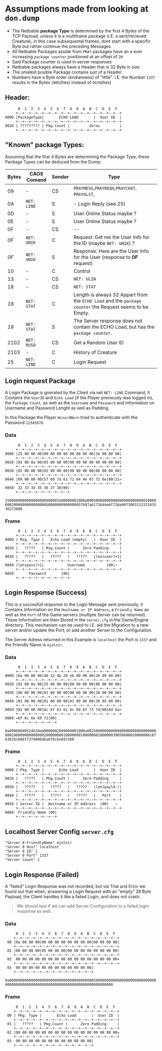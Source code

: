# Assumptions made from looking at `don.dump`


- The Netbable **package Type** is determined by the first 4 Bytes of the TCP Payload, unless it is a multiframe package (i.E. a sent/recieved Creature), in this case subsequental frames, dont start with a specific Byte but rather continue the preceding Messages
- All Netbable Packages asside from `PRAY` packages have an a ever increasing `package counter` positioned at an offset of `20`
- Said Package counter is used in server responses
- Netbable packages always have a Header that is 32 Byte in size
- The smalest posible Package contains just of a Header.
- Numbers have a Byte order (endianness) of "little". i.E. the Number `1337` results in the Bytes `3905`(hex) instead of `0539`(hex)

## Header:

```
      0  1  2  3  4  5  6  7  8  9  A  B  C  D  E  F
     +--+--+--+--+--+--+--+--+--+--+--+--+--+--+--+--+
0000 |PackageType|       ECHO LOAD       |  User ID  |
     +--+--+--+--+--+--+--+--+--+--+--+--+--+--+--+--+
0020 | ????????? | Pkg.Count |         Zeros         |
     +--+--+--+--+--+--+--+--+--+--+--+--+--+--+--+--+
```
## "Known" **package Types**:

Assuming that the first 4 Bytes are determining the Package Type, these Package Types can be deduced from the Dump:

|Bytes| CAOS Comand|Sender |Type |
|-|-|-|-|
|09  | - |CS|`PRAYMESG`,`PRAYREQU`,`PRAYCHAT`, `PRAYGLST`, |
|0A  | `NET: LINE` |S| - Login Reply (see 25)|
|0D  | - |S|User Online Status maybe ?|
|0E  | - |S|User Online Status maybe ?|
|0F  | - |CS|--|
|_0F_| `NET: UNIK` |C| Request: Get me the User Info for the ID <X> (maybe `NET: UNIK`) ?|
|_0F_| `NET: UNIK` |S| Response: Here are the User Info for the User <X> (response to **0F** request)|
|10| - |C|Control|
|13| - |CS|`NET: ULIN`|
|18  | - |CS|`NET: STAT`|
|_18_| `NET: STAT` |C| Length is always 32 Appart from the `ECHO Load` and the `package counter` the Request seems to be Empty.|
|_18_| `NET: STAT` |S| The Server response does not contain the ECHO Load, but has the `package counter`. |
|2102| `NET: RUSO` |CS|Get a Random User ID|
|2103| - |C|History of Creature|
|25  | `NET: LINE` |C|Login Request|

## Login request Package

A Login Package is gnerated by the Client via net `NET: LINE` Command, it Contains the `UserID` and `Echo Load` (if the Player previously was logged in), the `Package Count`, as well as the `Username` and `Password` and Information on Username and Password Lenght as well as Padding.


In this Package the Player `WizardNorn` tried to authenticate with the Password `12345678`.

### Data

```
      0  1  2  3  4  5  6  7  8  9  A  B  C  D  E  F
     +--+--+--+--+--+--+--+--+--+--+--+--+--+--+--+--+
0000 |25 00 00 00|00 00 00 00 00 00 00 00|1b 00 00 00|
     +--+--+--+--+--+--+--+--+--+--+--+--+--+--+--+--+
0020 |01 00 0a 00|05 00 00 00|00 00 00 00 00 00 00 00|
     +--+--+--+--+--+--+--+--+--+--+--+--+--+--+--+--+
0030 |01 00 00 00|02 00 00 00|00 00 00 00|0b 00 00 00|
     +--+--+--+--+--+--+--+--+--+--+--+--+--+--+--+--+
0040 |09 00 00 00|57 69 7a 61 72 64 4e 6f 72 6e|00|31»
     +--+--+--+--+--+--+--+--+--+--+--+--+--+--+--+--+
0050  32 33 34 35 36 37 38|00|
     +--+--+--+--+--+--+--+--+
```

`2500000000000000000000001b00000001000a000500000000000000000000000100000002000000000000000b0000000900000057697a6172644e6f726e007300313233343536373800`

### Frame

```
      0  1  2  3  4  5  6  7  8  9  A  B  C  D  E  F
     +--+--+--+--+--+--+--+--+--+--+--+--+--+--+--+--+
0000 | Msg. Type |   Echo Load (empty)   |  User ID  |
     +--+--+--+--+--+--+--+--+--+--+--+--+--+--+--+--+
0020 |   ?????   | Msg.Count |      Zero Padding     |
     +--+--+--+--+--+--+--+--+--+--+--+--+--+--+--+--+
0030 |   ?????   |   ?????   |   ?????   |len(user)+1|
     +--+--+--+--+--+--+--+--+--+--+--+--+--+--+--+--+
0040 |len(pass)+1|           Username          |00|⏎
     +--+--+--+--+--+--+--+--+--+--+--+--+--+--+--+--+
0050       Password       |00|
     +--+--+--+--+--+--+--+--+
```

## Login Response (Success)

This is a succesfull response to the Login Message sent previously, it Contains Information on the `Hostname or IP Address`, a `Friendly Name` as well as the `Port` of the Game servers (multiple Server can be returned).
These Information are then Stored in the `server.cfg` in the Game/Engine directory.
This mechanism can be used to i.E. aid the Migration to a new server and/or update the Port, or add another Server to the Configuration.

The Server Adress returned in this Example is `localhost` the Port is `1337` and the Friendly Name is `mjolnir`.

### Data

```
      0  1  2  3  4  5  6  7  8  9  A  B  C  D  E  F
     +--+--+--+--+--+--+--+--+--+--+--+--+--+--+--+--+
0000 |0a 00 00 00|40 52 4b 28 eb 00 00 00|26 09 00 00|
     +--+--+--+--+--+--+--+--+--+--+--+--+--+--+--+--+
0020 |01 00 0a 00|25 00 00 00|00 00 00 00|00 00 00 00|
     +--+--+--+--+--+--+--+--+--+--+--+--+--+--+--+--+
0030 |00 00 00 00|01 00 00 00|00 00 00 00|28 00 00 00|
     +--+--+--+--+--+--+--+--+--+--+--+--+--+--+--+--+
0040 |01 00 00 00|01 00 00 00|01 00 00 00|39 05 00 00|
     +--+--+--+--+--+--+--+--+--+--+--+--+--+--+--+--+
0050 |01 00 00 00|6c 6f 63 61 6c 68 6f 73 74|00|6d 6a»
     +--+--+--+--+--+--+--+--+--+--+--+--+--+--+--+--+
0060 »6f 6c 6e 69 72|00|
     +--+--+--+--+--+--+
```
`0a00000040524b28eb0000002609000001000a002500000000000000000000000000000001000000000000002800000001000000010000000100000039050000010000006c6f63616c686f7374006d6a6f6c6e697200`

### Frame

```
      0  1  2  3  4  5  6  7  8  9  A  B  C  D  E  F
     +--+--+--+--+--+--+--+--+--+--+--+--+--+--+--+--+
0000 | Pkg. Type |       Echo Load       |  User ID  |
     +--+--+--+--+--+--+--+--+--+--+--+--+--+--+--+--+
0020 |   ?????   | Pkg.Count |      Zero Padding     |
     +--+--+--+--+--+--+--+--+--+--+--+--+--+--+--+--+
0030 |   ?????   |   ?????   |   ?????   |len(payld.)|
     +--+--+--+--+--+--+--+--+--+--+--+--+--+--+--+--+
0040 |   ?????   |   ?????   |   ?????   |   Port    |
     +--+--+--+--+--+--+--+--+--+--+--+--+--+--+--+--+
0050 | Server ID |  Hostname or IP Address  |00|   ⏎
     +--+--+--+--+--+--+--+--+--+--+--+--+--+--+--+--+
0060  Friendly Name |00|
     +--+--+--+--+--+--+
```


## Localhost Server Config `server.cfg`

```
"Server 0 FriendlyName" mjolnir
"Server 0 Host" localhost
"Server 0 ID" 1
"Server 0 Port" 1337
"Server Count" 1
```

## Login Response (Failed)

A "failed" Login Response was not recorded, but via Trial and Error we found out that when, answering a Login Request with an "empty" 28 Byte Payload, the Client handles it like a failed Login, and does not crash.

> We should test if we can add Server Configuration to a failed login response as well.
>

### Data

```
     0  1  2  3  4  5  6  7  8  9  A  B  C  D  E  F
    +--+--+--+--+--+--+--+--+--+--+--+--+--+--+--+--+
 00 |0a 00 00 00|00 00 00 00 00 00 00 00|00 00 00 00|
    +--+--+--+--+--+--+--+--+--+--+--+--+--+--+--+--+
 01 |00 00 00 00|05 00 00 00|00 00 00 00 00 00 00 00|
    +--+--+--+--+--+--+--+--+--+--+--+--+--+--+--+--+
 02  00 00 00 00 00 00 00 00 00 00 00 00 00 00 00 00»
    +--+--+--+--+--+--+--+--+--+--+--+--+--+--+--+--+
 03  00 00 00 00 00 00 00 00 00 00 00 00|
    +--+--+--+--+--+--+--+--+--+--+--+--+

```

`0a0000000000000000000000000000000000000005000000000000000000000000000000000000000000000000000000000000000000000000000000`

### Frame

```
     0  1  2  3  4  5  6  7  8  9  A  B  C  D  E  F
    +--+--+--+--+--+--+--+--+--+--+--+--+--+--+--+--+
 00 | Pkg. Type |       Echo Load       |  User ID  |
    +--+--+--+--+--+--+--+--+--+--+--+--+--+--+--+--+
 01 |   ?????   | Pkg.Count |      Zero Padding     |
    +--+--+--+--+--+--+--+--+--+--+--+--+--+--+--+--+
 02 |00 00 00 00 00 00 00 00 00 00 00 00 00 00 00 00»
    +--+--+--+--+--+--+--+--+--+--+--+--+--+--+--+--+
 03  00 00 00 00 00 00 00 00 00 00 00 00|
    +--+--+--+--+--+--+--+--+--+--+--+--+

```
